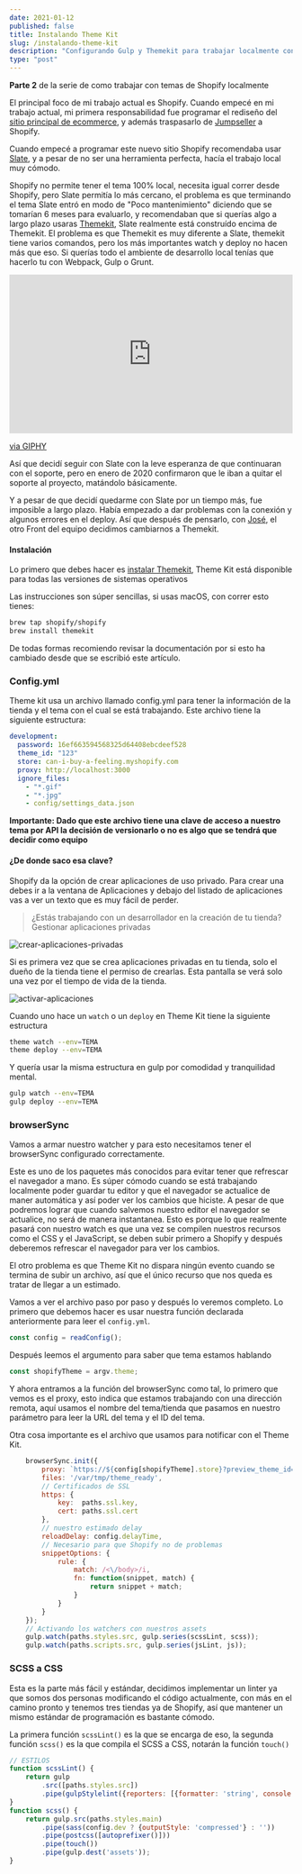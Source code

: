 ```yaml
---
date: 2021-01-12
published: false
title: Instalando Theme Kit
slug: /instalando-theme-kit
description: "Configurando Gulp y Themekit para trabajar localmente con Shopify."
type: "post"
---
```


<span class="bg-blue-200 p-2">**Parte 2** de la serie de como trabajar con temas de Shopify localmente</span>

El principal foco de mi trabajo actual es Shopify. Cuando empecé en mi trabajo actual, mi primera responsabilidad fue programar el rediseño del [sitio principal de ecommerce](http://ankerstore.cl/), y además traspasarlo de <a href="https://jumpseller.com/" target="_blank">Jumpseller</a> a Shopify.

Cuando empecé a programar este nuevo sitio Shopify recomendaba usar <a href="https://shopify.github.io/slate/docs/about" target="_blank">Slate</a>, y a pesar de no ser una herramienta perfecta, hacía el trabajo local muy cómodo.

Shopify no permite tener el tema 100% local, necesita igual correr desde Shopify, pero Slate permitía lo más cercano, el problema es que terminando el tema Slate entró en modo de "Poco mantenimiento" diciendo que se tomarían 6 meses para evaluarlo, y recomendaban que si querías algo a largo plazo usaras [Themekit](https://shopify.github.io/themekit/), Slate realmente está construído encima de Themekit. El problema es que Themekit es muy diferente a Slate, themekit tiene varios comandos, pero los más importantes watch y deploy no hacen más que eso. Si querías todo el ambiente de desarrollo local tenías que hacerlo tu con Webpack, Gulp o Grunt.

<div style="width:100%;height:0;padding-bottom:56%;position:relative;"><iframe src="https://giphy.com/embed/10PcMWwtZSYk2k" width="100%" height="100%" style="position:absolute" frameBorder="0" class="giphy-embed" allowFullScreen></iframe></div><p><a href="https://giphy.com/gifs/aint-nobody-got-time-for-that-gif-10PcMWwtZSYk2k">via GIPHY</a></p>

Así que decidí seguir con Slate con la leve esperanza de que continuaran con el soporte, pero en enero de 2020 confirmaron que le iban a quitar el soporte al proyecto, matándolo básicamente.

Y a pesar de que decidí quedarme con Slate por un tiempo más, fue imposible a largo plazo. Había empezado a dar problemas con la conexión y algunos errores en el deploy. Así que después de pensarlo, con [José](https://github.com/josehollow24), el otro Front del equipo decidimos cambiarnos a Themekit.

#### Instalación

Lo primero que debes hacer es [instalar Themekit](https://shopify.github.io/themekit/#installation), Theme Kit está disponible para todas las versiones de sistemas operativos 

Las instrucciones son súper sencillas, si usas macOS, con correr esto tienes:

```bash
brew tap shopify/shopify
brew install themekit
```
De todas formas recomiendo revisar la documentación por si esto ha cambiado desde que se escribió este artículo.

### Config.yml

Theme kit usa un archivo llamado config.yml para tener la información de la tienda y el tema con el cual se está trabajando. Este archivo tiene la siguiente estructura:

```yaml
development:
  password: 16ef663594568325d64408ebcdeef528
  theme_id: "123"
  store: can-i-buy-a-feeling.myshopify.com
  proxy: http://localhost:3000
  ignore_files:
    - "*.gif"
    - "*.jpg"
    - config/settings_data.json
```

**Importante: Dado que este archivo tiene una clave de acceso a nuestro tema por API la decisión de versionarlo o no es algo que se tendrá que decidir como equipo**

#### ¿De donde saco esa clave?
Shopify da la opción de crear aplicaciones de uso privado. Para crear una debes ir a la ventana de Aplicaciones y debajo del listado de aplicaciones vas a ver un texto que es muy fácil de perder.

> ¿Estás trabajando con un desarrollador en la creación de tu tienda? Gestionar aplicaciones privadas

![crear-aplicaciones-privadas](../img/crear-aplicaciones.png)

Si es primera vez que se crea aplicaciones privadas en tu tienda, solo el dueño de la tienda tiene el permiso de crearlas. Esta pantalla se verá solo una vez por el tiempo de vida de la tienda.

![activar-aplicaciones](../img/activar-aplicaciones.png)





Cuando uno hace un `watch` o un `deploy` en Theme Kit tiene la siguiente estructura

```bash
theme watch --env=TEMA
theme deploy --env=TEMA
```
Y quería usar la misma estructura en gulp por comodidad y tranquilidad mental.

```bash
gulp watch --env=TEMA
gulp deploy --env=TEMA
```

### browserSync

Vamos a armar nuestro watcher y para esto necesitamos tener el browserSync configurado correctamente.

Este es uno de los paquetes más conocidos para evitar tener que refrescar el navegador a mano. Es súper cómodo cuando se está trabajando localmente poder guardar tu editor y que el navegador se actualice de maner automática y así poder ver los cambios que hiciste. A pesar de que podremos lograr que cuando salvemos nuestro editor el navegador se actualice, no será de manera instantanea. Esto es porque lo que realmente pasará con nuestro watch es que una vez se compilen nuestros recursos como el CSS y el JavaScript, se deben subir primero a Shopify y después deberemos refrescar el navegador para ver los cambios.

El otro problema es que Theme Kit no dispara ningún evento cuando se termina de subir un archivo, así que el único recurso que nos queda es tratar de llegar a un estimado.

Vamos a ver el archivo paso por paso y después lo veremos completo. Lo primero que debemos hacer es usar nuestra función declarada anteriormente para leer el `config.yml`.

```javascript
const config = readConfig();
```

Después leemos el argumento para saber que tema estamos hablando
```javascript
const shopifyTheme = argv.theme;
```

Y ahora entramos a la función del browserSync como tal, lo primero que vemos es el proxy, esto indica que estamos trabajando con una dirección remota, aquí usamos el nombre del tema/tienda que pasamos en nuestro parámetro para leer la URL del tema y el ID del tema. 

Otra cosa importante es el archivo que usamos para notificar con el Theme Kit.

```javascript
	browserSync.init({
		proxy: `https://${config[shopifyTheme].store}?preview_theme_id=${config[shopifyTheme].theme_id}`,
		files: '/var/tmp/theme_ready',
		// Certificados de SSL
		https: {
			key:  paths.ssl.key,
			cert: paths.ssl.cert
		},
		// nuestro estimado delay
		reloadDelay: config.delayTime,
		// Necesario para que Shopify no de problemas
		snippetOptions: {
			rule: {
				match: /<\/body>/i,
				fn: function(snippet, match) {
					return snippet + match;
				}
			}
		}
	});
	// Activando los watchers con nuestros assets
	gulp.watch(paths.styles.src, gulp.series(scssLint, scss));
	gulp.watch(paths.scripts.src, gulp.series(jsLint, js));

```

### SCSS a CSS

Esta es la parte más fácil y estándar, decidimos implementar un linter ya que somos dos personas modificando el código actualmente, con más en el camino pronto y tenemos tres tiendas ya de Shopify, así que mantener un mismo estándar de programación es bastante cómodo.

La primera función `scssLint()` es la que se encarga de eso, la segunda función `scss()` es la que compila el SCSS a CSS, notarán la función `touch()`

```javascript
// ESTILOS
function scssLint() {
	return gulp
		.src([paths.styles.src])
		.pipe(gulpStylelint({reporters: [{formatter: 'string', console: true}]}));
}
function scss() {
	return gulp.src(paths.styles.main)
		.pipe(sass(config.dev ? {outputStyle: 'compressed'} : ''))
		.pipe(postcss([autoprefixer()]))
		.pipe(touch())
		.pipe(gulp.dest('assets'));
}
```